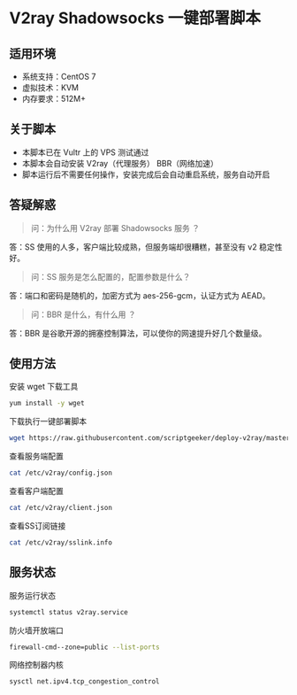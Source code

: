 # V2ray Shadowsocks 一键部署脚本

## 适用环境

-   系统支持：CentOS 7
-   虚拟技术：KVM
-   内存要求：512M+

## 关于脚本

-   本脚本已在 Vultr 上的 VPS 测试通过
-   本脚本会自动安装 V2ray（代理服务） BBR（网络加速）
-   脚本运行后不需要任何操作，安装完成后会自动重启系统，服务自动开启

## 答疑解惑

> 问：为什么用 V2ray 部署 Shadowsocks 服务 ？

答：SS 使用的人多，客户端比较成熟，但服务端却很糟糕，甚至没有 v2 稳定性好。

> 问：SS 服务是怎么配置的，配置参数是什么？

答：端口和密码是随机的，加密方式为 aes-256-gcm，认证方式为 AEAD。

> 问：BBR 是什么，有什么用 ？

答：BBR 是谷歌开源的拥塞控制算法，可以使你的网速提升好几个数量级。


## 使用方法

安装 wget 下载工具
```bash
yum install -y wget
```

下载执行一键部署脚本
```bash
wget https://raw.githubusercontent.com/scriptgeeker/deploy-v2ray/master/v2ss.py && sudo python v2ss.py
```

查看服务端配置

```bash
cat /etc/v2ray/config.json
```

查看客户端配置
```bash
cat /etc/v2ray/client.json
```

查看SS订阅链接

```bash
cat /etc/v2ray/sslink.info
```

## 服务状态

服务运行状态

```bash
systemctl status v2ray.service
```

防火墙开放端口

```bash
firewall-cmd--zone=public --list-ports
```

网络控制器内核
```bash
sysctl net.ipv4.tcp_congestion_control
```
